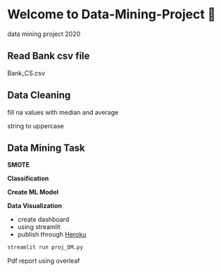 # Welcome to Data-Mining-Project :wave:
data mining project 2020

## Read Bank csv file
Bank_CS.csv 

## Data Cleaning
fill na values with median and average

string to uppercase

## Data Mining Task
**SMOTE**

**Classification**

**Create ML Model**

**Data Visualization**
- create dashboard
- using streamlit
- publish through [Heroku](http://heroku.com/)

```bash
streamlit run proj_DM.py
```

Pdf report using overleaf
